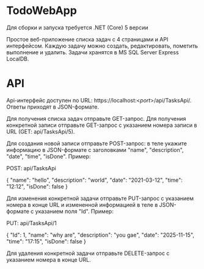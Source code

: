 # TodoWebApp

Для сборки и запуска требуется .NET (Core) 5 версии

Простое веб-приложение списка задач с 4 страницами и API интерфейсом.
Каждую задачу можно создать, редактировать, пометить выполнение и удалить.
Задачи хранятся в MS SQL Server Express LocalDB.

# API
Api-интерфейс доступен по URL: https://localhost:<*port*>/api/TasksApi/. Ответы приходят в JSON-формате.

Для получения списка задач отправьте GET-запрос. Для получения конкретной записи отправьте GET-запрос с указанием номера записи в URL (GET: api/TasksApi/5). 

Для создания новой записи отправьте POST-запрос: в теле укажите информацию в JSON-формате с заголовками "name", "description", "date", "time", "isDone". Пример:

POST: api/TasksApi

{
    "name": "hello",
    "description": "world",
    "date": "2021-03-12",
    "time": "12:12",
    "isDone": false
}

Для изменения конкретной задачи отправьте PUT-запрос с указанием номера в конце URL  и измененной информацией в теле в JSON-формате с указанием поля "Id". Пример:

PUT: api/TasksApi/1

{
    "Id": 1,
    "name": "why are",
    "description": "you gae",
    "date": "2025-11-15",
    "time": "17:15",
    "isDone": false
}

Для удаления конкретной задачи отправьте DELETE-запрос с указанием номера в конце URL.
